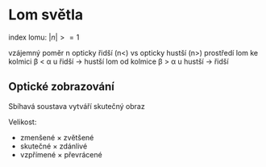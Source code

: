 # Lom světla
index lomu:
$|n| >= 1$

vzájemný poměr n
opticky řidší (n<) vs opticky hustší (n>) prostředí
lom ke kolmici β < α u řidší → hustší
lom od kolmice β > α u hustší → řidší

## Optické zobrazování
Sbíhavá soustava vytváří skutečný obraz

Velikost:
- zmenšené × zvětšené
- skutečné × zdánlivé
- vzpřímené × převrácené